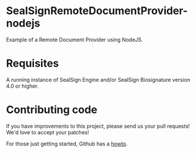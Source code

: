 # SealSignRemoteDocumentProvider-nodejs

Example of a Remote Document Provider using NodeJS.

# Requisites

A running instance of SealSign Engine and/or SealSign Biosignature version 4.0 or higher.

# Contributing code

If you have improvements to this project, please send us your pull requests! We'd love to accept your patches!

For those just getting started, Github has a [howto](https://help.github.com/articles/using-pull-requests/).

